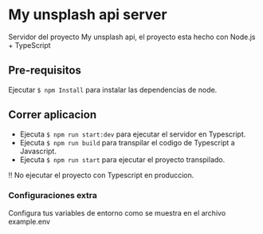 # My unsplash api server

Servidor del proyecto My unsplash api, el proyecto esta hecho con Node.js + TypeScript

## Pre-requisitos

Ejecutar `$ npm Install` para instalar las dependencias de node.

## Correr aplicacion

- Ejecuta `$ npm run start:dev` para ejecutar el servidor en Typescript.
- Ejecuta `$ npm run build` para transpilar el codigo de Typescript a Javascript.
- Ejecuta `$ npm run start` para ejecutar el proyecto transpilado.

!! No ejecutar el proyecto con Typescript en produccion.

### Configuraciones extra

Configura tus variables de entorno como se muestra en el archivo example.env
